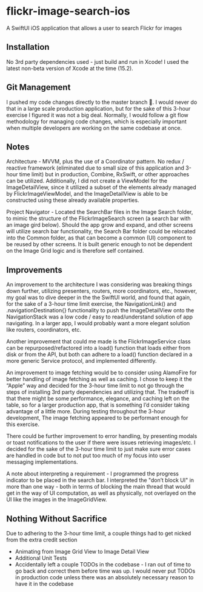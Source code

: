 # flickr-image-search-ios
A SwiftUI iOS application that allows a user to search Flickr for images

## Installation

No 3rd party dependencies used - just build and run in Xcode! I used the latest non-beta version of Xcode at the time (15.2). 

## Git Management

I pushed my code changes directly to the master branch 🙈. I would never do that in a large scale production application, but for the sake of this 3-hour exercise I figured it was not a big deal. Normally, I would follow a git flow methodology for  managing code changes, which is especially important when multiple developers are working on the same codebase at once.

## Notes

Architecture - MVVM, plus the use of a Coordinator pattern. No redux / reactive framework (eliminated due to small size of this application and 3-hour time limit) but in production, Combine, RxSwift, or other approaches can be utilized. Additionally, I did not create a ViewModel for the ImageDetailView, since it utilized a subset of the elements already managed by FlickrImageViewModel, and the ImageDetailView is able to be constructed using these already available properties.

Project Navigator - Located the SearchBar files in the Image Search folder, to mimic the structure of the FlickrImageSearch screen (a search bar with an image gird below). Should the app grow and expand, and other screens will utilize search bar functionality, the Search Bar folder could be relocated into the Common folder, as that can become a common (UI) component to be reused by other screens. It is built generic enough to not be dependent on the Image Grid logic and is therefore self contained.

## Improvements

An improvement to the architecture I was considering was breaking things down further, utilizing presenters, routers, more coordinators, etc., however, my goal was to dive deeper in the the SwiftUI world, and found that again, for the sake of a 3-hour time limit exercise, the NavigationLink() and .navigationDestination{} functionality to push the ImageDetailView onto the NavigationStack was a low code / easy to read/understand solution of app navigating. In a larger app, I would probably want a more elegant solution like routers, coordinators, etc.

Another improvement that could me made is the FlickrImageService class can be repurposed/refactored into a load() function that loads either from disk or from the API, but both can adhere to a load() function declared in a more generic Service protocol, and implemented differently.

An improvement to image fetching would be to consider using AlamoFire for better handling of image fetching as well as caching. I chose to keep it the “Apple” way and decided for the 3-hour time limit to not go through the steps of installing 3rd party dependencies and utilizing that. The tradeoff is that there might be some performance, elegance, and caching left on the table, so for a larger production app, that is something I’d consider taking advantage of a little more. During testing throughout the 3-hour development, The image fetching appeared to be performant enough for this exercise.

There could be further improvement to error handling, by presenting modals or toast notifications to the user if there were issues retrieving images/etc. I decided for the sake of the 3-hour time limit to just make sure error cases are handled in code but to not put too much of my focus into user messaging implementations.

A note about interpreting a requirement - I programmed the progress indicator to be placed in the search bar. I interpreted the "don’t block UI" in more than one way - both in terms of blocking the main thread that would get in the way of UI computation, as well as physically, not overlayed on the UI like the images in the ImageGridView.

## Nothing Without Sacrifice

Due to adhering to the 3-hour time limit, a couple things had to get nicked from the extra credit section

- Animating from Image Grid View to Image Detail View
- Additional Unit Tests
- Accidentally left a couple TODOs in the codebase - I ran out of time to go back and correct them before time was up. I would never put TODOs in production code unless there was an absolutely necessary reason to have it in the codebase
